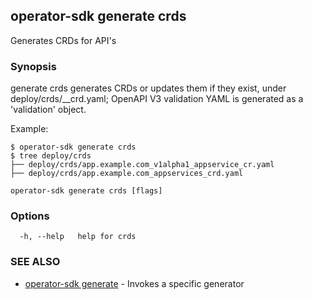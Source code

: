 ## operator-sdk generate crds

Generates CRDs for API's

### Synopsis

generate crds generates CRDs or updates them if they exist,
under deploy/crds/<full group>_<resource>_crd.yaml; OpenAPI
V3 validation YAML is generated as a 'validation' object.

Example:

	$ operator-sdk generate crds
	$ tree deploy/crds
	├── deploy/crds/app.example.com_v1alpha1_appservice_cr.yaml
	├── deploy/crds/app.example.com_appservices_crd.yaml


```
operator-sdk generate crds [flags]
```

### Options

```
  -h, --help   help for crds
```

### SEE ALSO

* [operator-sdk generate](operator-sdk_generate.md)	 - Invokes a specific generator

